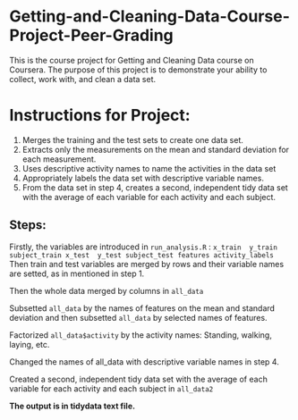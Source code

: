 # Getting-and-Cleaning-Data-Course-Project-Peer-Grading

This is the course project for Getting and Cleaning Data course on Coursera. The purpose of this project is to demonstrate your ability to collect, work with, and clean a data set.

# Instructions for Project:

1) Merges the training and the test sets to create one data set.
2) Extracts only the measurements on the mean and standard deviation for each measurement. 
3) Uses descriptive activity names to name the activities in the data set
4) Appropriately labels the data set with descriptive variable names. 
5) From the data set in step 4, creates a second, independent tidy data set with the average of each variable for each activity and each subject.

## Steps:
Firstly, the variables are introduced in `run_analysis.R` :
`
x_train 
y_train
subject_train
x_test 
y_test
subject_test
features
activity_labels
`
Then train and test variables are merged by rows and their variable names are setted, as in mentioned in step 1.

Then the whole data merged by columns in `all_data`

Subsetted `all_data` by the names of features on the mean and standard deviation and then subsetted `all_data` by selected names of features.

Factorized `all_data$activity` by the activity names: Standing, walking, laying, etc.

Changed the names of all_data with descriptive variable names in step 4.

Created a second, independent tidy data set with the average of each variable for each activity and each subject in `all_data2`

**The output is in tidydata text file.**
